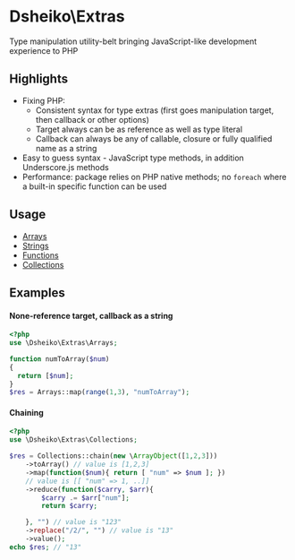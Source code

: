 # Dsheiko\Extras

Type manipulation utility-belt bringing JavaScript-like development experience to PHP

## Highlights
- Fixing PHP:
  - Consistent syntax for type extras (first goes manipulation target, then callback or other options)
  - Target always can be as reference as well as type literal
  - Callback can always be any of callable, closure or fully qualified name as a string
- Easy to guess syntax - JavaScript type methods, in addition Underscore.js methods
- Performance: package relies on PHP native methods; no `foreach` where a built-in specific function can be used

## Usage

- [Arrays](./wiki/ARRAYS.md)
- [Strings](./wiki/STRINGS.md)
- [Functions](./wiki/FUNCTIONS.md)
- [Collections](./wiki/COLLECTIONS.md)

## Examples

#### None-reference target, callback as a string
```php
<?php
use \Dsheiko\Extras\Arrays;

function numToArray($num)
{
  return [$num];
}
$res = Arrays::map(range(1,3), "numToArray");
```

#### Chaining
```php
<?php
use \Dsheiko\Extras\Collections;

$res = Collections::chain(new \ArrayObject([1,2,3]))
    ->toArray() // value is [1,2,3]
    ->map(function($num){ return [ "num" => $num ]; })
    // value is [[ "num" => 1, ..]]
    ->reduce(function($carry, $arr){
        $carry .= $arr["num"];
        return $carry;

    }, "") // value is "123"
    ->replace("/2/", "") // value is "13"
    ->value();
echo $res; // "13"

```